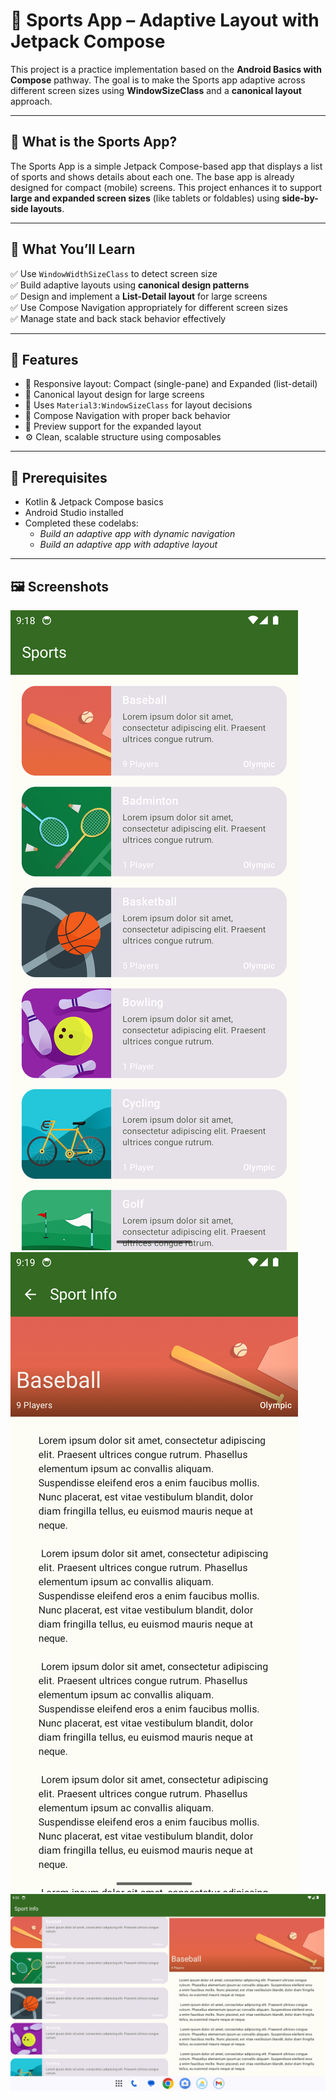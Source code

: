 # 🏀 Sports App – Adaptive Layout with Jetpack Compose

This project is a practice implementation based on the **Android Basics with Compose** pathway. The goal is to make the Sports app adaptive across different screen sizes using **WindowSizeClass** and a **canonical layout** approach.

---

## 📱 What is the Sports App?

The Sports App is a simple Jetpack Compose-based app that displays a list of sports and shows details about each one. The base app is already designed for compact (mobile) screens. This project enhances it to support **large and expanded screen sizes** (like tablets or foldables) using **side-by-side layouts**.

---

## 🧠 What You’ll Learn

✅ Use `WindowWidthSizeClass` to detect screen size  
✅ Build adaptive layouts using **canonical design patterns**  
✅ Design and implement a **List-Detail layout** for large screens  
✅ Use Compose Navigation appropriately for different screen sizes  
✅ Manage state and back stack behavior effectively

---

## 📂 Features

- 🔁 Responsive layout: Compact (single-pane) and Expanded (list-detail)
- 🧱 Canonical layout design for large screens
- 📐 Uses `Material3:WindowSizeClass` for layout decisions
- 🧭 Compose Navigation with proper back behavior
- 🎯 Preview support for the expanded layout
- ⚙️ Clean, scalable structure using composables

---

## 🔧 Prerequisites

- Kotlin & Jetpack Compose basics
- Android Studio installed
- Completed these codelabs:
    - *Build an adaptive app with dynamic navigation*
    - *Build an adaptive app with adaptive layout*

---

## 🖼️ Screenshots
![Compact - List](screenshots/screenshot1.png)
![Compact - Detail](screenshots/screenshot2.png)
![Expanded - List + Detail](screenshots/screenshot3.png)
